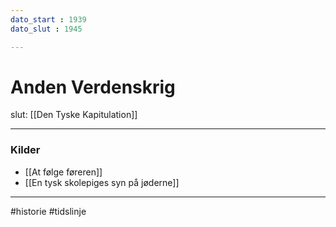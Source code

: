 ```yaml
---
dato_start : 1939
dato_slut : 1945

---
```



# Anden Verdenskrig


slut: [[Den Tyske Kapitulation]]

---

### Kilder
- [[At følge føreren]]
- [[En tysk skolepiges syn på jøderne]]



---
#historie 
#tidslinje 


